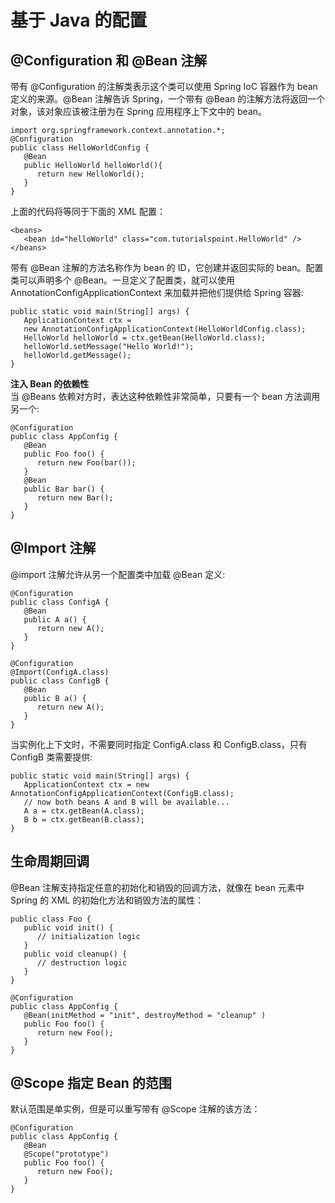 # 基于 Java 的配置

## @Configuration 和 @Bean 注解  
带有 @Configuration 的注解类表示这个类可以使用 Spring IoC 容器作为 bean 定义的来源。@Bean 注解告诉 Spring，一个带有 @Bean 的注解方法将返回一个对象，该对象应该被注册为在 Spring 应用程序上下文中的 bean。  

```
import org.springframework.context.annotation.*;
@Configuration
public class HelloWorldConfig {
   @Bean
   public HelloWorld helloWorld(){
      return new HelloWorld();
   }
}
```

上面的代码将等同于下面的 XML 配置：

```
<beans>
   <bean id="helloWorld" class="com.tutorialspoint.HelloWorld" />
</beans>
```

带有 @Bean 注解的方法名称作为 bean 的 ID，它创建并返回实际的 bean。配置类可以声明多个 @Bean。一旦定义了配置类，就可以使用 AnnotationConfigApplicationContext 来加载并把他们提供给 Spring 容器:  
```
public static void main(String[] args) {
   ApplicationContext ctx =
   new AnnotationConfigApplicationContext(HelloWorldConfig.class);
   HelloWorld helloWorld = ctx.getBean(HelloWorld.class);
   helloWorld.setMessage("Hello World!");
   helloWorld.getMessage();
}
```

**注入 Bean 的依赖性**  
当 @Beans 依赖对方时，表达这种依赖性非常简单，只要有一个 bean 方法调用另一个:
```
@Configuration
public class AppConfig {
   @Bean
   public Foo foo() {
      return new Foo(bar());
   }
   @Bean
   public Bar bar() {
      return new Bar();
   }
}
```

## @Import 注解  
@import 注解允许从另一个配置类中加载 @Bean 定义:
```
@Configuration
public class ConfigA {
   @Bean
   public A a() {
      return new A();
   }
}

@Configuration
@Import(ConfigA.class)
public class ConfigB {
   @Bean
   public B a() {
      return new A();
   }
}
```
当实例化上下文时，不需要同时指定 ConfigA.class 和 ConfigB.class，只有 ConfigB 类需要提供:
```
public static void main(String[] args) {
   ApplicationContext ctx = new AnnotationConfigApplicationContext(ConfigB.class);
   // now both beans A and B will be available...
   A a = ctx.getBean(A.class);
   B b = ctx.getBean(B.class);
}
```
## 生命周期回调  
@Bean 注解支持指定任意的初始化和销毁的回调方法，就像在 bean 元素中 Spring 的 XML 的初始化方法和销毁方法的属性：
```
public class Foo {
   public void init() {
      // initialization logic
   }
   public void cleanup() {
      // destruction logic
   }
}

@Configuration
public class AppConfig {
   @Bean(initMethod = "init", destroyMethod = "cleanup" )
   public Foo foo() {
      return new Foo();
   }
}
```

## @Scope 指定 Bean 的范围
默认范围是单实例，但是可以重写带有 @Scope 注解的该方法：
```
@Configuration
public class AppConfig {
   @Bean
   @Scope("prototype")
   public Foo foo() {
      return new Foo();
   }
}
```
